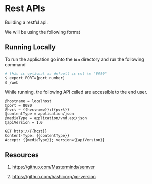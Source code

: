# Rest APIs

Building a restful api.

We will be using the following format 

## Running Locally

To run the application go into the `bin` directory and run the following command

```bash
# this is optional as default is set to "8080"
$ export PORT=[port number]
$ /web
```

While running, the following API called are accessible to the end user.

```http
@hostname = localhost
@port = 8080
@host = {{hostname}}:{{port}}
@contentType = application/json
@mediaType = application/vnd.api+json
@apiVersion = 1.0

GET http://{{host}}
Content-Type: {{contentType}}
Accept: {{mediaType}}; version={{apiVersion}}
```

## Resources

1. https://github.com/Masterminds/semver

1. https://github.com/hashicorp/go-version